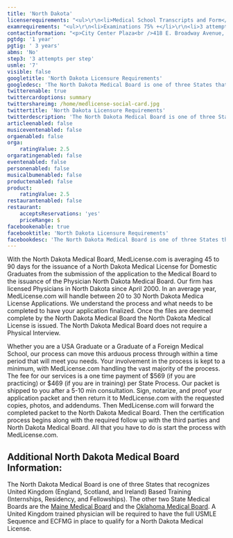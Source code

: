 ```yaml
---
title: 'North Dakota'
licenserequirements: "<ul>\r\n<li>Medical School Transcripts and Form</li>\r\n<li>All PGY Training (including UK Training)</li>\r\n<li>Fingerprint Cards/Background Check</li>\r\n<li>All State Medical Licenses (past/present)</li>\r\n<li>2 Physician References</li>\r\n<li>National or State Examination Scores</li>\r\n<li>ECFMG CVS Report or Fifth Pathway (exam chart)</li>\r\n<li>Privilege Verifications (past 3 years)</li>\r\n</ul>"
examrequirements: "<ul>\r\n<li>Examinations 75% +</li>\r\n<li>3 attempt limit Step 3 of the USMLE</li>\r\n<li>7 year limit- USMLE</li>\r\n<li>1 year PGY for USA Grads</li>\r\n<li>3 year PGY for International Grads</li>\r\n<li>No - 10 year rule or SPEX</li>\r\n<li>State Exam Accepted if Pre-1975</li>\r\n</ul>"
contactinformation: "<p>City Center Plaza<br />418 E. Broadway Avenue, Suite 12<br />Bismarck, ND 58501<br />Phone: (701) 328-6500<br />Fax: (701) 328-6505</p>\r\n<p><a href=\"https://www.ndbom.org/\">www.ndbomex.org</a></p>"
pgtdg: '1 year'
pgtig: ' 3 years'
abms: 'No'
step3: '3 attempts per step'
usmle: '7'
visible: false
googletitle: 'North Dakota Licensure Requirements'
googledesc: 'The North Dakota Medical Board is one of three States that recognizes United Kingdom. The average licensure time in North Dakota is 45 to 90 days for Domestic Graduates from the submission of the application to the Medical Board to the issuance of the Physician North Dakota Medical Board.'
twitterenable: true
twittercardoptions: summary
twittershareimg: /home/medlicense-social-card.jpg
twittertitle: 'North Dakota Licensure Requirements'
twitterdescription: 'The North Dakota Medical Board is one of three States that recognizes United Kingdom. The average licensure time in North Dakota is 45 to 90 days for Domestic Graduates from the submission of the application to the Medical Board to the issuance of the Physician North Dakota Medical Board.'
articleenabled: false
musiceventenabled: false
orgaenabled: false
orga:
    ratingValue: 2.5
orgaratingenabled: false
eventenabled: false
personenabled: false
musicalbumenabled: false
productenabled: false
product:
    ratingValue: 2.5
restaurantenabled: false
restaurant:
    acceptsReservations: 'yes'
    priceRange: $
facebookenable: true
facebooktitle: 'North Dakota Licensure Requirements'
facebookdesc: 'The North Dakota Medical Board is one of three States that recognizes United Kingdom. The average licensure time in North Dakota is 45 to 90 days for Domestic Graduates from the submission of the application to the Medical Board to the issuance of the Physician North Dakota Medical Board.'
---
```


<p>With the North Dakota Medical Board, MedLicense.com is averaging 45 to 90 days for the issuance of a North Dakota Medical License for Domestic Graduates from the submission of the application to the Medical Board to the issuance of the Physician North Dakota Medical Board. Our firm has licensed Physicians in North Dakota since April 2000. In an average year, MedLicense.com will handle between 20 to 30 North Dakota Medica License Applications. We understand the process and what needs to be completed to have your application finalized. Once the files are deemed complete by the North Dakota Medical Board the North Dakota Medical License is issued. The North Dakota Medical Board does not require a Physical Interview.</p>
<p>Whether you are a USA Graduate or a Graduate of a Foreign Medical School, our process can move this arduous process through within a time period that will meet you needs. Your involvement in the process is kept to a minimum, with MedLicense.com handling the vast majority of the process. The fee for our services is a one time payment of $569 (if you are practicing) or $469 (if you are in training) per State Process. Our packet is shipped to you after a 5-10 min consultation. Sign, notarize, and proof your application packet and then return it to MedLicense.com with the requested copies, photos, and addendums. Then MedLicense.com will forward the completed packet to the North Dakota Medical Board. Then the certification process begins along with the required follow up with the third parties and North Dakota Medical Board. All that you have to do is start the process with MedLicense.com.</p>
<h2 id="mcetoc_1ce9etp7f0">Additional North Dakota Medical Board Information:</h2>
<p>The North Dakota Medical Board is one of three States that recognizes United Kingdom (England, Scotland, and Ireland) Based Training (Internships, Residency, and Fellowships). The other two State Medical Boards are the <a href="../../licensure-information/state-licensure-requirements/maine">Maine Medical Board</a> and the <a href="../../licensure-information/state-licensure-requirements/oklahoma">Oklahoma Medical Board</a>. A United Kingdom trained physician will be required to have the full USMLE Sequence and ECFMG in place to qualify for a North Dakota Medical License.</p>
